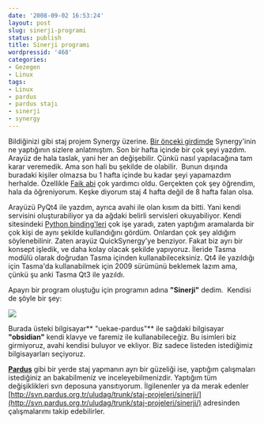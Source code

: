 ```yaml
---
date: '2008-09-02 16:53:24'
layout: post
slug: sinerji-programi
status: publish
title: Sinerji programı
wordpressid: '468'
categories:
- Gezegen
- Linux
tags:
- Linux
- pardus
- pardus stajı
- sinerji
- synergy
---
```


Bildiğinizi gibi staj projem Synergy üzerine. [Bir önceki girdimde](http://blog.arsln.org/staj-projesi-synergy-entegrasyonu/) Synergy'inin ne yaptığının sizlere anlatmıştım. Son bir hafta içinde bir çok şeyi yazdım. Arayüz de hala taslak, yani her an değişebilir. Çünkü nasıl yapılacağına tam karar veremedik. Ama son hali bu şekilde de olabilir.  Bunun dışında buradaki kişiler olmazsa bu 1 hafta içinde bu kadar şeyi yapamazdım herhalde. Özellikle [Faik abi](http://www.faikuygur.com/blog/) çok yardımcı oldu. Gerçekten çok şey öğrendim, hala da öğreniyorum. Keşke diyorum staj 4 hafta değil de 8 hafta falan olsa.

Arayüzü PyQt4 ile yazdım, ayrıca avahi ile olan kısım da bitti. Yani kendi servisini oluşturabiliyor ya da ağdaki belirli servisleri okuyabiliyor. Kendi sitesindeki [Python binding'leri](http://avahi.org/wiki/Bindings) çok işe yaradı, zaten yaptığım aramalarda bir çok kişi de aynı şekilde kullandığını gördüm. Onlardan çok şey aldığım söylenebilinir. Zaten arayüz QuickSynergy'ye benziyor. Fakat biz ayrı bir konsept işledik, ve daha kolay olacak şekilde yapıyoruz. İleride Tasma modülü olarak doğrudan Tasma içinden kullanabileceksiniz. Qt4 ile yazıldığı için Tasma'da kullanabilmek için 2009 sürümünü beklemek lazım ama, çünkü şu anki Tasma Qt3 ile yazıldı. 

Apayrı bir program oluştuğu için programın adına **"Sinerji"** dedim.  Kendisi de şöyle bir şey:

![](http://blog.arsln.org/wp-content/uploads/sinerji_gamma.png)

Burada üsteki bilgisayar** "uekae-pardus"** ile sağdaki bilgisayar **"obsidian"** kendi klavye ve faremiz ile kullanabileceğiz. Bu isimleri biz girmiyoruz, avahi kendisi buluyor ve ekliyor. Biz sadece listeden istediğimiz bilgisayarları seçiyoruz. 

**[Pardus](http://www.pardus.org.tr)** gibi bir yerde staj yapmanın ayrı bir güzeliği ise, yaptığım çalışmaları istediğiniz an bakabilmeniz ve inceleyebilmenizdir. Yaptığım tüm değişiklikleri svn deposuna yansıtıyorum. İlgilenenler ya da merak edenler [http://svn.pardus.org.tr/uludag/trunk/staj-projeleri/sinerji/](http://svn.pardus.org.tr/uludag/trunk/staj-projeleri/sinerji/) adresinden çalışmalarımı takip edebilirler. 
